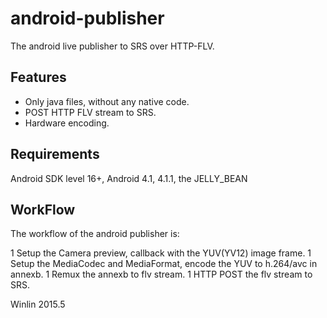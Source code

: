 # android-publisher
The android live publisher to SRS over HTTP-FLV.

## Features

* Only java files, without any native code.
* POST HTTP FLV stream to SRS.
* Hardware encoding.

## Requirements

Android SDK level 16+, Android 4.1, 4.1.1, the JELLY_BEAN

## WorkFlow

The workflow of the android publisher is:

1 Setup the Camera preview, callback with the YUV(YV12) image frame.
1 Setup the MediaCodec and MediaFormat, encode the YUV to h.264/avc in annexb.
1 Remux the annexb to flv stream.
1 HTTP POST the flv stream to SRS.

Winlin 2015.5
